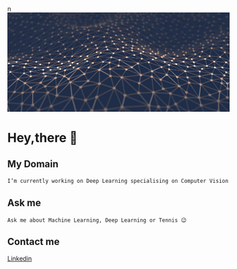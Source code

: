 n![](nn.jpeg)
# Hey,there 👋

## My Domain
```bash
I’m currently working on Deep Learning specialising on Computer Vision problems.
```

## Ask me
```
Ask me about Machine Learning, Deep Learning or Tennis 😉
```

## Contact me
[Linkedin](https://www.linkedin.com/in/yogesh-kulkarni-b1572b169/)
